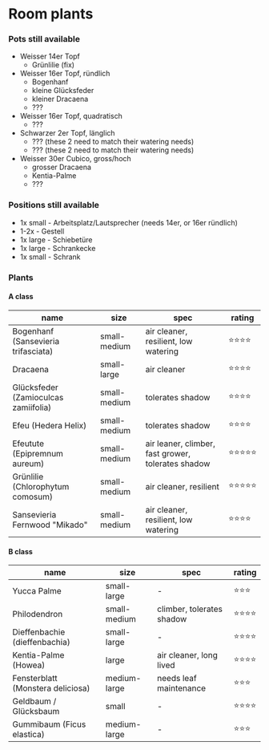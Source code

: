 # Room plants

### Pots still available
- Weisser 14er Topf
  - Grünlilie (fix)
- Weisser 16er Topf, ründlich
  - Bogenhanf
  - kleine Glücksfeder
  - kleiner Dracaena
  - ???
- Weisser 16er Topf, quadratisch
  - ???
- Schwarzer 2er Topf, länglich
  - ???        (these 2 need to match their watering needs)
  - ???        (these 2 need to match their watering needs)
- Weisser 30er Cubico, gross/hoch
  - grosser Dracaena
  - Kentia-Palme
  - ???
    
### Positions still available

- 1x small - Arbeitsplatz/Lautsprecher (needs 14er, or 16er ründlich)
- 1-2x - Gestell
- 1x large - Schiebetüre
- 1x large - Schrankecke
- 1x small - Schrank

### Plants

#### A class

|name|size|spec|rating|
|-|-|-|-|
|Bogenhanf (Sansevieria trifasciata)|small-medium|air cleaner, resilient, low watering|⭐️⭐️⭐️⭐️|
|Dracaena|small-large|air cleaner|⭐️⭐️⭐️⭐️|
|Glücksfeder (Zamioculcas zamiifolia)|small-medium|tolerates shadow|⭐️⭐️⭐️⭐️|
|Efeu (Hedera Helix)|small-medium|tolerates shadow|⭐️⭐️⭐️⭐️|
|Efeutute (Epipremnum aureum)|small-medium|air leaner, climber, fast grower, tolerates shadow|⭐️⭐️⭐️⭐️⭐️|
|Grünlilie (Chlorophytum comosum)|small-medium|air cleaner, resilient|⭐️⭐️⭐️⭐️⭐️|
|Sansevieria Fernwood "Mikado"|small-medium|air cleaner, resilient, low watering|⭐️⭐️⭐️⭐️|

#### B class

|name|size|spec|rating|
|-|-|-|-|
|Yucca Palme|small-large|-|⭐️⭐️⭐️|
|Philodendron|small-medium|climber, tolerates shadow|⭐️⭐️⭐️⭐️|
|Dieffenbachie (dieffenbachia)|small-large|-|⭐️⭐️⭐️⭐️|
|Kentia-Palme (Howea)|large|air cleaner, long lived|⭐️⭐️⭐️⭐️|
|Fensterblatt (Monstera deliciosa)|medium-large|needs leaf maintenance|⭐️⭐️⭐️|
|Geldbaum / Glücksbaum|small|-|⭐️⭐️⭐️⭐️|
|Gummibaum (Ficus elastica)|medium-large|-|⭐️⭐️⭐️|



